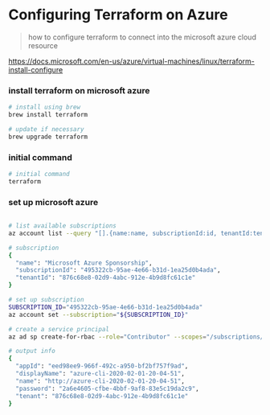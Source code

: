 # Configuring Terraform on Azure
> how to configure terraform to connect into the
> microsoft azure cloud resource

https://docs.microsoft.com/en-us/azure/virtual-machines/linux/terraform-install-configure

### install terraform on microsoft azure
```sh
# install using brew
brew install terraform

# update if necessary
brew upgrade terraform
```

### initial command
```sh
# initial command
terraform
```

### set up microsoft azure
```sh

# list available subscriptions
az account list --query "[].{name:name, subscriptionId:id, tenantId:tenantId}"

# subscription
{
  "name": "Microsoft Azure Sponsorship",
  "subscriptionId": "495322cb-95ae-4e66-b31d-1ea25d0b4ada",
  "tenantId": "876c68e8-02d9-4abc-912e-4b9d8fc61c1e"
}

# set up subscription
SUBSCRIPTION_ID="495322cb-95ae-4e66-b31d-1ea25d0b4ada"
az account set --subscription="${SUBSCRIPTION_ID}"

# create a service principal
az ad sp create-for-rbac --role="Contributor" --scopes="/subscriptions/${SUBSCRIPTION_ID}"

# output info
{
  "appId": "eed98ee9-966f-492c-a950-bf2bf757f9ad",
  "displayName": "azure-cli-2020-02-01-20-04-51",
  "name": "http://azure-cli-2020-02-01-20-04-51",
  "password": "2a6e4605-cfbe-4bbf-9af8-83e5c19da2c9",
  "tenant": "876c68e8-02d9-4abc-912e-4b9d8fc61c1e"
}
```
